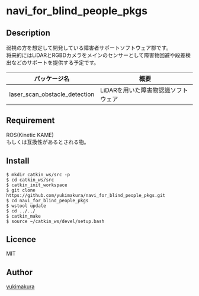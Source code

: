 # navi_for_blind_people_pkgs

## Description
弱視の方を想定して開発している障害者サポートソフトウェア郡です。   
将来的にはLiDARとRGBDカメラをメインのセンサーとして障害物回避や段差検出などのサポートを提供する予定です。   

|パッケージ名 |概要|
|---|---|   
|laser_scan_obstacle_detection|LiDARを用いた障害物認識ソフトウェア|   

## Requirement
ROS(Kinetic KAME)   
もしくは互換性があるとされる物。

## Install
```
$ mkdir catkin_ws/src -p
$ cd catkin_ws/src
$ catkin_init_workspace
$ git clone https://github.com/yukimakura/navi_for_blind_people_pkgs.git
$ cd navi_for_blind_people_pkgs
$ wstool update
$ cd ../../
$ catkin_make
$ source ~/catkin_ws/devel/setup.bash
```

## Licence
MIT

## Author

[yukimakura](https://twitter.com/yukimakura86)
